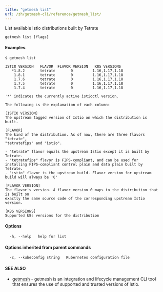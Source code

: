 ```yaml
---
title: "getmesh list"
url: /zh/getmesh-cli/reference/getmesh_list/
---
```


List available Istio distributions built by Tetrate

```
getmesh list [flags]
```

#### Examples

```
$ getmesh list

ISTIO VERSION	FLAVOR 	FLAVOR VERSION	 K8S VERSIONS
   *1.8.2    	tetrate	      0       	1.16,1.17,1.18
    1.8.1    	tetrate	      0       	1.16,1.17,1.18
    1.7.6    	tetrate	      0       	1.16,1.17,1.18
    1.7.5    	tetrate	      0       	1.16,1.17,1.18
    1.7.4    	tetrate	      0       	1.16,1.17,1.18

'*' indicates the currently active istioctl version.

The following is the explanation of each column:

[ISTIO VERSION]
The upstream tagged version of Istio on which the distribution is built.

[FLAVOR]
The kind of the distribution. As of now, there are three flavors "tetrate",
"tetratefips" and "istio".

- "tetrate" flavor equals the upstream Istio except it is built by Tetrate.
- "tetratefips" flavor is FIPS-compliant, and can be used for installing FIPS-compliant control plain and data plain built by Tetrate.
- "istio" flavor is the upstream build. Flavor version for upstream build will always be '0'

[FLAVOR VERSION]
The flavor's version. A flavor version 0 maps to the distribution that is built on 
exactly the same source code of the corresponding upstream Istio version.

[K8S VERSIONS]
Supported k8s versions for the distribution

```

#### Options

```
  -h, --help   help for list
```

#### Options inherited from parent commands

```
  -c, --kubeconfig string   Kubernetes configuration file
```

#### SEE ALSO

* [getmesh](/zh/getmesh-cli/reference/getmesh/)	 - getmesh is an integration and lifecycle management CLI tool that ensures the use of supported and trusted versions of Istio.

